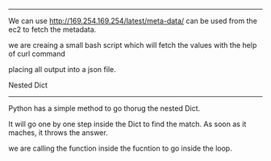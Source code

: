 *********

We can use http://169.254.169.254/latest/meta-data/ can be used from the ec2 to fetch the metadata.

we are creaing a small bash script which will fetch the values with the help of curl command

placing all output into a json file.


Nested Dict
************

Python has a simple method to go thorug the nested Dict. 

It will go one by one step inside the Dict to find the match. As soon as it maches, it throws the answer.

we are calling the function inside the  fucntion to go inside the loop.



